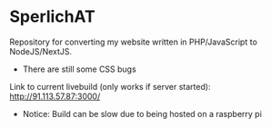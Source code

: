 # SperlichAT
Repository for converting my website written in PHP/JavaScript to NodeJS/NextJS.
- There are still some CSS bugs

Link to current livebuild (only works if server started): http://91.113.57.87:3000/
* Notice: Build can be slow due to being hosted on a raspberry pi
